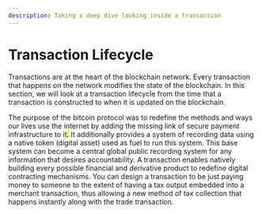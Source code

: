 ```yaml
---
description: Taking a deep dive looking inside a transaction
---
```


# Transaction Lifecycle

Transactions are at the heart of the blockchain network. Every transaction that happens on the network modifies the state of the blockchain. In this section, we will look at a transaction lifecycle from the time that a transaction is constructed to when it is updated on the blockchain.

The purpose of the bitcoin protocol was to redefine the methods and ways our lives use the internet by adding the missing link of secure payment infrastructure to it<mark style="background-color:yellow;">.</mark> It additionally provides a system of recording data using a native token (digital asset) used as fuel to run this system. This base system can become a central global public recording system for any information that desires accountability. A transaction enables natively building every possible financial and derivative product to redefine digital contracting mechanisms. You can design a transaction to be just paying money to someone to the extent of having a tax output embedded into a merchant transaction, thus allowing a new method of tax collection that happens instantly along with the trade transaction.
